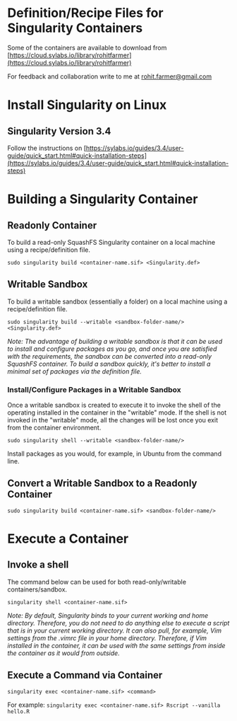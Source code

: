 # Definition/Recipe Files for Singularity Containers
Some of the containers are available to download from [https://cloud.sylabs.io/library/rohitfarmer](https://cloud.sylabs.io/library/rohitfarmer)

For feedback and collaboration write to me at [rohit.farmer@gmail.com](mailto:rohit.farmer@gmail.com)

# Install Singularity on Linux
## Singularity Version 3.4
Follow the instructions on [https://sylabs.io/guides/3.4/user-guide/quick_start.html#quick-installation-steps](https://sylabs.io/guides/3.4/user-guide/quick_start.html#quick-installation-steps)

# Building a Singularity Container
## Readonly Container
To build a read-only SquashFS Singularity container on a local machine using a recipe/definition file.  

`sudo singularity build <container-name.sif> <Singularity.def>`

## Writable Sandbox
To build a writable sandbox (essentially a folder) on a local machine using a recipe/definition file.  

`sudo singularity build --writable <sandbox-folder-name/> <Singularity.def>`

*Note: The advantage of building a writable sandbox is that it can be used to install and configure packages as you go, and once you are satisfied with the requirements, the sandbox can be converted into a read-only SquashFS container. To build a sandbox quickly, it's better to install a minimal set of packages via the definition file.*  

### Install/Configure Packages in a Writable Sandbox
Once a writable sandbox is created to execute it to invoke the shell of the operating installed in the container in the "writable" mode. If the shell is not invoked in the "writable" mode, all the changes will be lost once you exit from the container environment.  

`sudo singularity shell --writable <sandbox-folder-name/>`

Install packages as you would, for example, in Ubuntu from the command line.

## Convert a Writable Sandbox to a Readonly Container

`sudo singularity build <container-name.sif> <sandbox-folder-name/>`

# Execute a Container
## Invoke a shell 
The command below can be used for both read-only/writable containers/sandbox.  

`singularity shell <container-name.sif>`  

*Note: By default, Singularity binds to your current working and home directory. Therefore, you do not need to do anything else to execute a script that is in your current working directory. It can also pull, for example, Vim settings from the .vimrc file in your home directory. Therefore, if Vim installed in the container, it can be used with the same settings from inside the container as it would from outside.*

## Execute a Command via Container

`singularity exec <container-name.sif> <command>`

For example: `singularity exec <container-name.sif> Rscript --vanilla hello.R`  